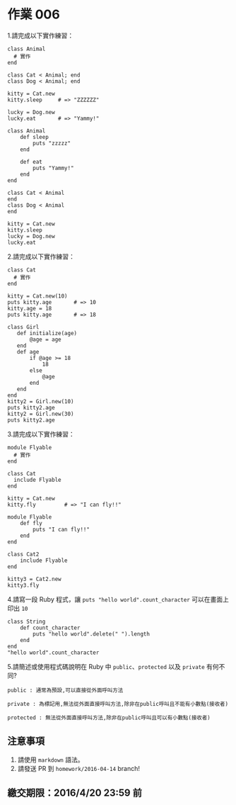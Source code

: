 # 作業 006

1.請完成以下實作練習：

```
class Animal
  # 實作
end

class Cat < Animal; end
class Dog < Animal; end

kitty = Cat.new
kitty.sleep     # => "ZZZZZZ"

lucky = Dog.new
lucky.eat       # => "Yammy!"
```
```
class Animal
    def sleep
        puts "zzzzz"
    end

    def eat
        puts "Yammy!"
    end
end

class Cat < Animal
end
class Dog < Animal
end

kitty = Cat.new
kitty.sleep
lucky = Dog.new
lucky.eat
```
2.請完成以下實作練習：

```
class Cat
  # 實作
end

kitty = Cat.new(10)
puts kitty.age       # => 10
kitty.age = 18
puts kitty.age       # => 18
```
```
class Girl
   def initialize(age)
       @age = age
   end
   def age
       if @age >= 18
           18
       else
           @age
       end
   end
end
kitty2 = Girl.new(10)
puts kitty2.age
kitty2 = Girl.new(30)
puts kitty2.age
```
3.請完成以下實作練習：

```
module Flyable
  # 實作
end

class Cat
  include Flyable
end

kitty = Cat.new
kitty.fly         # => "I can fly!!"
```
```
module Flyable
    def fly
        puts "I can fly!!"
    end
end

class Cat2
    include Flyable
end

kitty3 = Cat2.new
kitty3.fly
```
4.請寫一段 Ruby 程式，讓 `puts "hello world".count_character` 可以在畫面上印出 `10`
```
class String
    def count_character
        puts "hello world".delete(" ").length
    end
end
"hello world".count_character
```
5.請簡述或使用程式碼說明在 Ruby 中 `public`、`protected` 以及 `private` 有何不同?
```
public : 通常為預設,可以直接從外面呼叫方法

private : 為標記用,無法從外面直接呼叫方法,除非在public呼叫且不能有小數點(接收者)

protected : 無法從外面直接呼叫方法,除非在public呼叫且可以有小數點(接收者)
```
## 注意事項

1. 請使用 `markdown` 語法。
2. 請發送 PR 到 `homework/2016-04-14` branch!

## 繳交期限：2016/4/20 23:59 前
